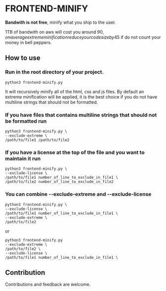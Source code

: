 # FRONTEND-MINIFY

**Bandwith is not free**, minify what you ship to the user.

1TB of bandwith on aws will cost you around 90$, on average extreme minification reduce your code size by 45%, this means saving 11.25kg of bell peppers (in italy 🇮🇹) or 40.5$ if do not count your money in bell peppers.

## How to use

### Run in the root directory of your project.

```
python3 frontend-minify.py
```

It will recursively minify all of the html, css and js files.
By default an extreme minification will be applied, it is the best choice if you do not have multiline strings that should not be formatted.

### If you have files that contains multiline strings that should not be formatted run 

```
python3 frontend-minify.py \
--exclude-extreme \
/path/to/file1 /path/to/file2
```
### If you have a license at the top of the file and you want to maintain it run 

```
python3 frontend-minify.py \
--exclude-license \
/path/to/file1 number_of_line_to_exclude_in_file1 \
/path/to/file2 number_of_line_to_exclude_in_file2
```

### You can combine --exclude-extreme and --exclude-license

```
python3 frontend-minify.py \
--exclude-license \
/path/to/file1 number_of_line_to_exclude_in_file1 \
--exclude-extreme \
/path/to/file2

```

or 

```
python3 frontend-minify.py 
--exclude-extreme \
/path/to/file2 \
--exclude-license \
/path/to/file1 number_of_line_to_exclude_in_file1 \

```

## Contribution

Contributions and feedback are welcome.